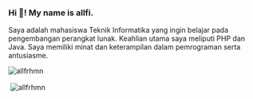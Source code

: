 <h3>Hi 👋! My name is allfi.</h3>

<p>Saya adalah mahasiswa Teknik Informatika yang ingin belajar pada pengembangan perangkat lunak. Keahlian utama saya meliputi PHP dan Java. Saya memiliki minat dan keterampilan dalam pemrograman serta antusiasme.</p>

<p><img align="left" src="https://github-readme-stats.vercel.app/api/top-langs?username=allfrhmn&show_icons=true&locale=en&layout=compact" alt="allfrhmn" /></p>

<br>

<p>&nbsp;<img align="center" src="https://github-readme-stats.vercel.app/api?username=allfrhmn&show_icons=true&locale=en" alt="allfrhmn" /></p>

